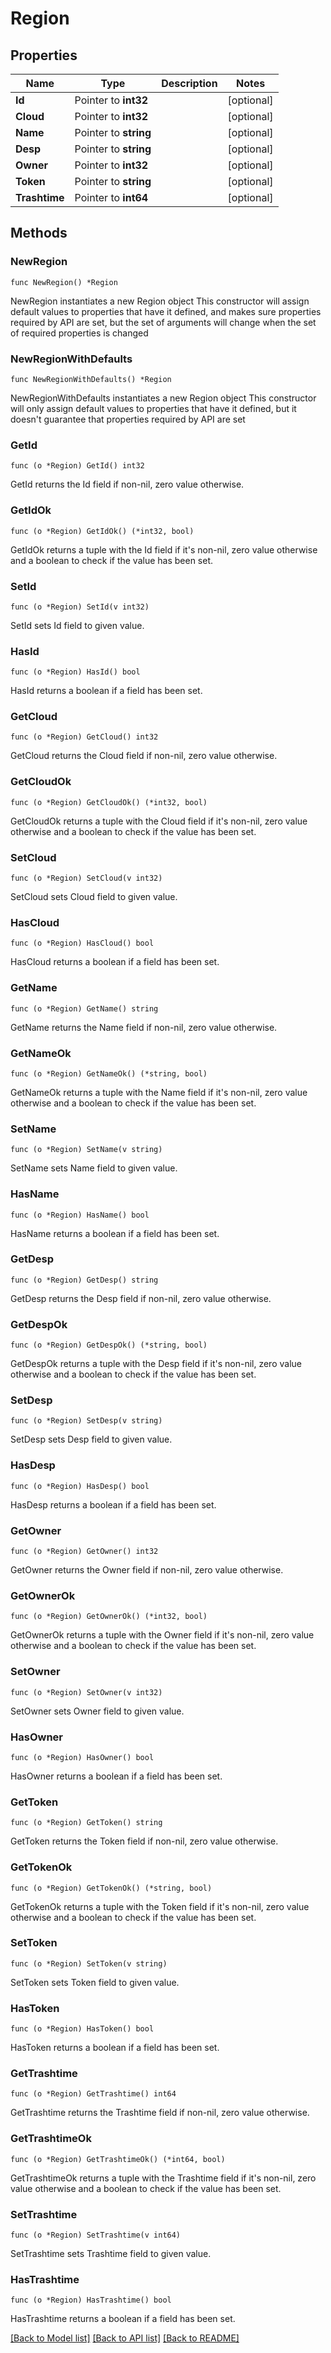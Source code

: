 # Region

## Properties

Name | Type | Description | Notes
------------ | ------------- | ------------- | -------------
**Id** | Pointer to **int32** |  | [optional] 
**Cloud** | Pointer to **int32** |  | [optional] 
**Name** | Pointer to **string** |  | [optional] 
**Desp** | Pointer to **string** |  | [optional] 
**Owner** | Pointer to **int32** |  | [optional] 
**Token** | Pointer to **string** |  | [optional] 
**Trashtime** | Pointer to **int64** |  | [optional] 

## Methods

### NewRegion

`func NewRegion() *Region`

NewRegion instantiates a new Region object
This constructor will assign default values to properties that have it defined,
and makes sure properties required by API are set, but the set of arguments
will change when the set of required properties is changed

### NewRegionWithDefaults

`func NewRegionWithDefaults() *Region`

NewRegionWithDefaults instantiates a new Region object
This constructor will only assign default values to properties that have it defined,
but it doesn't guarantee that properties required by API are set

### GetId

`func (o *Region) GetId() int32`

GetId returns the Id field if non-nil, zero value otherwise.

### GetIdOk

`func (o *Region) GetIdOk() (*int32, bool)`

GetIdOk returns a tuple with the Id field if it's non-nil, zero value otherwise
and a boolean to check if the value has been set.

### SetId

`func (o *Region) SetId(v int32)`

SetId sets Id field to given value.

### HasId

`func (o *Region) HasId() bool`

HasId returns a boolean if a field has been set.

### GetCloud

`func (o *Region) GetCloud() int32`

GetCloud returns the Cloud field if non-nil, zero value otherwise.

### GetCloudOk

`func (o *Region) GetCloudOk() (*int32, bool)`

GetCloudOk returns a tuple with the Cloud field if it's non-nil, zero value otherwise
and a boolean to check if the value has been set.

### SetCloud

`func (o *Region) SetCloud(v int32)`

SetCloud sets Cloud field to given value.

### HasCloud

`func (o *Region) HasCloud() bool`

HasCloud returns a boolean if a field has been set.

### GetName

`func (o *Region) GetName() string`

GetName returns the Name field if non-nil, zero value otherwise.

### GetNameOk

`func (o *Region) GetNameOk() (*string, bool)`

GetNameOk returns a tuple with the Name field if it's non-nil, zero value otherwise
and a boolean to check if the value has been set.

### SetName

`func (o *Region) SetName(v string)`

SetName sets Name field to given value.

### HasName

`func (o *Region) HasName() bool`

HasName returns a boolean if a field has been set.

### GetDesp

`func (o *Region) GetDesp() string`

GetDesp returns the Desp field if non-nil, zero value otherwise.

### GetDespOk

`func (o *Region) GetDespOk() (*string, bool)`

GetDespOk returns a tuple with the Desp field if it's non-nil, zero value otherwise
and a boolean to check if the value has been set.

### SetDesp

`func (o *Region) SetDesp(v string)`

SetDesp sets Desp field to given value.

### HasDesp

`func (o *Region) HasDesp() bool`

HasDesp returns a boolean if a field has been set.

### GetOwner

`func (o *Region) GetOwner() int32`

GetOwner returns the Owner field if non-nil, zero value otherwise.

### GetOwnerOk

`func (o *Region) GetOwnerOk() (*int32, bool)`

GetOwnerOk returns a tuple with the Owner field if it's non-nil, zero value otherwise
and a boolean to check if the value has been set.

### SetOwner

`func (o *Region) SetOwner(v int32)`

SetOwner sets Owner field to given value.

### HasOwner

`func (o *Region) HasOwner() bool`

HasOwner returns a boolean if a field has been set.

### GetToken

`func (o *Region) GetToken() string`

GetToken returns the Token field if non-nil, zero value otherwise.

### GetTokenOk

`func (o *Region) GetTokenOk() (*string, bool)`

GetTokenOk returns a tuple with the Token field if it's non-nil, zero value otherwise
and a boolean to check if the value has been set.

### SetToken

`func (o *Region) SetToken(v string)`

SetToken sets Token field to given value.

### HasToken

`func (o *Region) HasToken() bool`

HasToken returns a boolean if a field has been set.

### GetTrashtime

`func (o *Region) GetTrashtime() int64`

GetTrashtime returns the Trashtime field if non-nil, zero value otherwise.

### GetTrashtimeOk

`func (o *Region) GetTrashtimeOk() (*int64, bool)`

GetTrashtimeOk returns a tuple with the Trashtime field if it's non-nil, zero value otherwise
and a boolean to check if the value has been set.

### SetTrashtime

`func (o *Region) SetTrashtime(v int64)`

SetTrashtime sets Trashtime field to given value.

### HasTrashtime

`func (o *Region) HasTrashtime() bool`

HasTrashtime returns a boolean if a field has been set.


[[Back to Model list]](../README.md#documentation-for-models) [[Back to API list]](../README.md#documentation-for-api-endpoints) [[Back to README]](../README.md)


